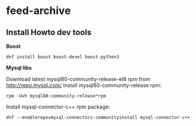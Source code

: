 # feed-archive

## Install Howto dev tools

**Boost**

```shell
dnf install boost boost-devel boost-python3
```

**Mysql libs**

Download latest mysql80-community-release-el8 rpm from http://repo.mysql.com/
Install mysql80-community-release rpm:

```shell
rpm -Uvh mysql80-community-release*rpm
```

Install mysql-connector-c++ rpm package:

```shell
dnf --enablerepo=mysql-connectors-communityinstall mysql-connector-c++
```
